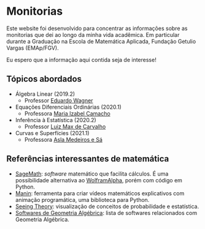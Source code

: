# Monitorias 

Este website foi desenvolvido para concentrar as informações sobre as
monitorias que dei ao longo da minha vida acadêmica. Em particular durante a
Graduação na Escola de Matemática Aplicada, Fundação Getulio Vargas (EMAp/FGV). 

Eu espero que a informação aqui contida seja de interesse!

## Tópicos abordados 

- Álgebra Linear (2019.2)
    - Professor [Eduardo Wagner](https://emap.fgv.br/corpo-docente/eduardo-wagner)
- Equações Diferenciais Ordinárias (2020.1)
    - Professora [Maria Izabel Camacho](https://emap.fgv.br/corpo-docente/maria-izabel-tavares-camacho)
- Inferência à Estatística (2020.2)
    - Professor [Luiz Max de Carvalho](https://emap.fgv.br/corpo-docente/luiz-max-fagundes-de-carvalho)
- Curvas e Superfícies (2021.1)
    - Professora [Asla Medeiros e Sá](https://sites.google.com/view/aslasa/home)

## Referências interessantes de matemática 

- [SageMath](https://doc.sagemath.org/html/en/installation/): *software*
  matemático que facilita cálculos. É uma possibilidade alternativa ao
  [WolframAlpha](https://www.wolframalpha.com/), porém com código em Python. 
- [Manin](https://github.com/3b1b/manim): ferramenta para criar vídeos
  matemáticos explicativos com animação programática, uma biblioteca para
  Python. 
- [Seeing Theory](https://seeing-theory.brown.edu/index.html#firstPage):
  visualização de conceitos de probabilidade e estatística. 
- [Softwares de Geometria Algébrica](https://ga-explorer.netlify.app/index.php/ga-software/): lista de
  softwares relacionados com Geometria Algébrica. 
